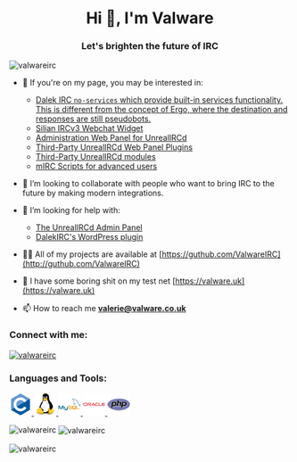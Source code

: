 <h1 align="center">Hi 👋, I'm Valware</h1>
<h3 align="center">Let's brighten the future of IRC</h3>

<p align="left"> <img src="https://komarev.com/ghpvc/?username=valwareirc&label=Profile%20views&color=0e75b6&style=flat" alt="valwareirc" /> </p>

- 🔭 If you're on my page, you may be interested in:
  - [Dalek IRC `no-services` which provide built-in services functionality. This is different from the concept of Ergo, where the destination and responses are still pseudobots.](https://github.com/DalekIRC/no-services)
  - [Silian IRCv3 Webchat Widget](https://github.com/DalekIRC/Silian)
  - [Administration Web Panel for UnrealIRCd](https://github.com/unrealircd/unrealircd-webpanel/)
  - [Third-Party UnrealIRCd Web Panel Plugins](https://github.com/unrealircd/unrealircd-webpanel-plugins/)
  - [Third-Party UnrealIRCd modules](https://github.com/ValwareIRC/valware-unrealircd-mods)
  - [mIRC Scripts for advanced users](https://github.com/ValwareIRC/mIRC-Scripts)
    

- 👯 I’m looking to collaborate with people who want to bring IRC to the future by making modern integrations.

- 🤝 I’m looking for help with:
  - [The UnrealIRCd Admin Panel](https://github.com/unrealircd/unrealircd-webpanel/)
  - [DalekIRC's WordPress plugin](https://github.com/DalekIRC/dalek)

- 👨‍💻 All of my projects are available at [https://guthub.com/ValwareIRC](http://guthub.com/ValwareIRC)

- 📝 I have some boring shit on my test net [https://valware.uk](https://valware.uk)

- 📫 How to reach me **valerie@valware.co.uk**

<h3 align="left">Connect with me:</h3>
<p align="left">
<a href="https://twitter.com/valwareirc" target="blank"><img align="center" src="https://raw.githubusercontent.com/rahuldkjain/github-profile-readme-generator/master/src/images/icons/Social/twitter.svg" alt="valwareirc" height="30" width="40" /></a>
</p>

<h3 align="left">Languages and Tools:</h3>
<p align="left"> <a href="https://www.cprogramming.com/" target="_blank" rel="noreferrer"> <img src="https://raw.githubusercontent.com/devicons/devicon/master/icons/c/c-original.svg" alt="c" width="40" height="40"/> </a> <a href="https://www.linux.org/" target="_blank" rel="noreferrer"> <img src="https://raw.githubusercontent.com/devicons/devicon/master/icons/linux/linux-original.svg" alt="linux" width="40" height="40"/> </a> <a href="https://www.mysql.com/" target="_blank" rel="noreferrer"> <img src="https://raw.githubusercontent.com/devicons/devicon/master/icons/mysql/mysql-original-wordmark.svg" alt="mysql" width="40" height="40"/> </a> <a href="https://www.oracle.com/" target="_blank" rel="noreferrer"> <img src="https://raw.githubusercontent.com/devicons/devicon/master/icons/oracle/oracle-original.svg" alt="oracle" width="40" height="40"/> </a> <a href="https://www.php.net" target="_blank" rel="noreferrer"> <img src="https://raw.githubusercontent.com/devicons/devicon/master/icons/php/php-original.svg" alt="php" width="40" height="40"/> </a> </p>

<p><img align="left" src="https://github-readme-stats.vercel.app/api/top-langs?username=valwareirc&show_icons=true&locale=en&layout=compact" alt="valwareirc" /></p>

<p>&nbsp;<img align="center" src="https://github-readme-stats.vercel.app/api?username=valwareirc&show_icons=true&locale=en" alt="valwareirc" /></p>

<p><img align="center" src="https://github-readme-streak-stats.herokuapp.com/?user=valwareirc&" alt="valwareirc" /></p>

